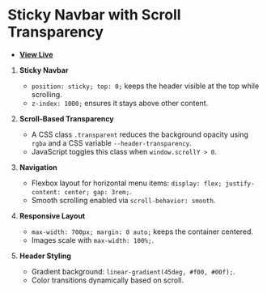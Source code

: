 # Sticky Navbar with Scroll Transparency

- [**View Live**](https://tahmid-sarker.github.io/Modern-HTML-CSS-Notes/08-Various-CSS-Features/04-Sticky-Navbar/)

1. **Sticky Navbar**

   * `position: sticky; top: 0;` keeps the header visible at the top while scrolling.
   * `z-index: 1000;` ensures it stays above other content.

2. **Scroll-Based Transparency**

   * A CSS class `.transparent` reduces the background opacity using `rgba` and a CSS variable `--header-transparency`.
   * JavaScript toggles this class when `window.scrollY > 0`.

3. **Navigation**

   * Flexbox layout for horizontal menu items: `display: flex; justify-content: center; gap: 3rem;`.
   * Smooth scrolling enabled via `scroll-behavior: smooth`.

4. **Responsive Layout**

   * `max-width: 700px; margin: 0 auto;` keeps the container centered.
   * Images scale with `max-width: 100%;`.

5. **Header Styling**

   * Gradient background: `linear-gradient(45deg, #f00, #00f);`.
   * Color transitions dynamically based on scroll.